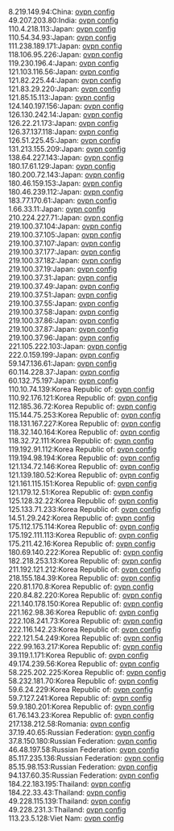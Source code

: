 8.219.149.94:China: [ovpn config](vpn/8_219_149_94.ovpn)  
49.207.203.80:India: [ovpn config](vpn/49_207_203_80.ovpn)  
110.4.218.113:Japan: [ovpn config](vpn/110_4_218_113.ovpn)  
110.54.34.93:Japan: [ovpn config](vpn/110_54_34_93.ovpn)  
111.238.189.171:Japan: [ovpn config](vpn/111_238_189_171.ovpn)  
118.106.95.226:Japan: [ovpn config](vpn/118_106_95_226.ovpn)  
119.230.196.4:Japan: [ovpn config](vpn/119_230_196_4.ovpn)  
121.103.116.56:Japan: [ovpn config](vpn/121_103_116_56.ovpn)  
121.82.225.44:Japan: [ovpn config](vpn/121_82_225_44.ovpn)  
121.83.29.220:Japan: [ovpn config](vpn/121_83_29_220.ovpn)  
121.85.15.113:Japan: [ovpn config](vpn/121_85_15_113.ovpn)  
124.140.197.156:Japan: [ovpn config](vpn/124_140_197_156.ovpn)  
126.130.242.14:Japan: [ovpn config](vpn/126_130_242_14.ovpn)  
126.22.21.173:Japan: [ovpn config](vpn/126_22_21_173.ovpn)  
126.37.137.118:Japan: [ovpn config](vpn/126_37_137_118.ovpn)  
126.51.225.45:Japan: [ovpn config](vpn/126_51_225_45.ovpn)  
131.213.155.209:Japan: [ovpn config](vpn/131_213_155_209.ovpn)  
138.64.227.143:Japan: [ovpn config](vpn/138_64_227_143.ovpn)  
180.17.61.129:Japan: [ovpn config](vpn/180_17_61_129.ovpn)  
180.200.72.143:Japan: [ovpn config](vpn/180_200_72_143.ovpn)  
180.46.159.153:Japan: [ovpn config](vpn/180_46_159_153.ovpn)  
180.46.239.112:Japan: [ovpn config](vpn/180_46_239_112.ovpn)  
183.77.170.61:Japan: [ovpn config](vpn/183_77_170_61.ovpn)  
1.66.33.11:Japan: [ovpn config](vpn/1_66_33_11.ovpn)  
210.224.227.71:Japan: [ovpn config](vpn/210_224_227_71.ovpn)  
219.100.37.104:Japan: [ovpn config](vpn/219_100_37_104.ovpn)  
219.100.37.105:Japan: [ovpn config](vpn/219_100_37_105.ovpn)  
219.100.37.107:Japan: [ovpn config](vpn/219_100_37_107.ovpn)  
219.100.37.177:Japan: [ovpn config](vpn/219_100_37_177.ovpn)  
219.100.37.182:Japan: [ovpn config](vpn/219_100_37_182.ovpn)  
219.100.37.19:Japan: [ovpn config](vpn/219_100_37_19.ovpn)  
219.100.37.31:Japan: [ovpn config](vpn/219_100_37_31.ovpn)  
219.100.37.49:Japan: [ovpn config](vpn/219_100_37_49.ovpn)  
219.100.37.51:Japan: [ovpn config](vpn/219_100_37_51.ovpn)  
219.100.37.55:Japan: [ovpn config](vpn/219_100_37_55.ovpn)  
219.100.37.58:Japan: [ovpn config](vpn/219_100_37_58.ovpn)  
219.100.37.86:Japan: [ovpn config](vpn/219_100_37_86.ovpn)  
219.100.37.87:Japan: [ovpn config](vpn/219_100_37_87.ovpn)  
219.100.37.96:Japan: [ovpn config](vpn/219_100_37_96.ovpn)  
221.105.222.103:Japan: [ovpn config](vpn/221_105_222_103.ovpn)  
222.0.159.199:Japan: [ovpn config](vpn/222_0_159_199.ovpn)  
59.147.136.61:Japan: [ovpn config](vpn/59_147_136_61.ovpn)  
60.114.228.37:Japan: [ovpn config](vpn/60_114_228_37.ovpn)  
60.132.75.197:Japan: [ovpn config](vpn/60_132_75_197.ovpn)  
110.10.74.139:Korea Republic of: [ovpn config](vpn/110_10_74_139.ovpn)  
110.92.176.121:Korea Republic of: [ovpn config](vpn/110_92_176_121.ovpn)  
112.185.36.72:Korea Republic of: [ovpn config](vpn/112_185_36_72.ovpn)  
115.144.75.253:Korea Republic of: [ovpn config](vpn/115_144_75_253.ovpn)  
118.131.167.227:Korea Republic of: [ovpn config](vpn/118_131_167_227.ovpn)  
118.32.140.164:Korea Republic of: [ovpn config](vpn/118_32_140_164.ovpn)  
118.32.72.111:Korea Republic of: [ovpn config](vpn/118_32_72_111.ovpn)  
119.192.91.112:Korea Republic of: [ovpn config](vpn/119_192_91_112.ovpn)  
119.194.98.194:Korea Republic of: [ovpn config](vpn/119_194_98_194.ovpn)  
121.134.72.146:Korea Republic of: [ovpn config](vpn/121_134_72_146.ovpn)  
121.139.180.52:Korea Republic of: [ovpn config](vpn/121_139_180_52.ovpn)  
121.161.115.151:Korea Republic of: [ovpn config](vpn/121_161_115_151.ovpn)  
121.179.12.51:Korea Republic of: [ovpn config](vpn/121_179_12_51.ovpn)  
125.128.32.22:Korea Republic of: [ovpn config](vpn/125_128_32_22.ovpn)  
125.133.71.233:Korea Republic of: [ovpn config](vpn/125_133_71_233.ovpn)  
14.51.29.242:Korea Republic of: [ovpn config](vpn/14_51_29_242.ovpn)  
175.112.175.114:Korea Republic of: [ovpn config](vpn/175_112_175_114.ovpn)  
175.192.111.113:Korea Republic of: [ovpn config](vpn/175_192_111_113.ovpn)  
175.211.42.16:Korea Republic of: [ovpn config](vpn/175_211_42_16.ovpn)  
180.69.140.222:Korea Republic of: [ovpn config](vpn/180_69_140_222.ovpn)  
182.218.253.13:Korea Republic of: [ovpn config](vpn/182_218_253_13.ovpn)  
211.192.121.212:Korea Republic of: [ovpn config](vpn/211_192_121_212.ovpn)  
218.155.184.39:Korea Republic of: [ovpn config](vpn/218_155_184_39.ovpn)  
220.81.170.8:Korea Republic of: [ovpn config](vpn/220_81_170_8.ovpn)  
220.84.82.220:Korea Republic of: [ovpn config](vpn/220_84_82_220.ovpn)  
221.140.178.150:Korea Republic of: [ovpn config](vpn/221_140_178_150.ovpn)  
221.162.98.36:Korea Republic of: [ovpn config](vpn/221_162_98_36.ovpn)  
222.108.241.73:Korea Republic of: [ovpn config](vpn/222_108_241_73.ovpn)  
222.116.142.23:Korea Republic of: [ovpn config](vpn/222_116_142_23.ovpn)  
222.121.54.249:Korea Republic of: [ovpn config](vpn/222_121_54_249.ovpn)  
222.99.163.217:Korea Republic of: [ovpn config](vpn/222_99_163_217.ovpn)  
39.119.1.171:Korea Republic of: [ovpn config](vpn/39_119_1_171.ovpn)  
49.174.239.56:Korea Republic of: [ovpn config](vpn/49_174_239_56.ovpn)  
58.225.202.225:Korea Republic of: [ovpn config](vpn/58_225_202_225.ovpn)  
58.232.181.70:Korea Republic of: [ovpn config](vpn/58_232_181_70.ovpn)  
59.6.24.229:Korea Republic of: [ovpn config](vpn/59_6_24_229.ovpn)  
59.7.127.241:Korea Republic of: [ovpn config](vpn/59_7_127_241.ovpn)  
59.9.180.201:Korea Republic of: [ovpn config](vpn/59_9_180_201.ovpn)  
61.76.143.23:Korea Republic of: [ovpn config](vpn/61_76_143_23.ovpn)  
217.138.212.58:Romania: [ovpn config](vpn/217_138_212_58.ovpn)  
37.19.40.65:Russian Federation: [ovpn config](vpn/37_19_40_65.ovpn)  
37.8.150.180:Russian Federation: [ovpn config](vpn/37_8_150_180.ovpn)  
46.48.197.58:Russian Federation: [ovpn config](vpn/46_48_197_58.ovpn)  
85.117.235.136:Russian Federation: [ovpn config](vpn/85_117_235_136.ovpn)  
85.15.98.153:Russian Federation: [ovpn config](vpn/85_15_98_153.ovpn)  
94.137.60.35:Russian Federation: [ovpn config](vpn/94_137_60_35.ovpn)  
184.22.183.195:Thailand: [ovpn config](vpn/184_22_183_195.ovpn)  
184.22.33.43:Thailand: [ovpn config](vpn/184_22_33_43.ovpn)  
49.228.115.139:Thailand: [ovpn config](vpn/49_228_115_139.ovpn)  
49.228.231.3:Thailand: [ovpn config](vpn/49_228_231_3.ovpn)  
113.23.5.128:Viet Nam: [ovpn config](vpn/113_23_5_128.ovpn)  
